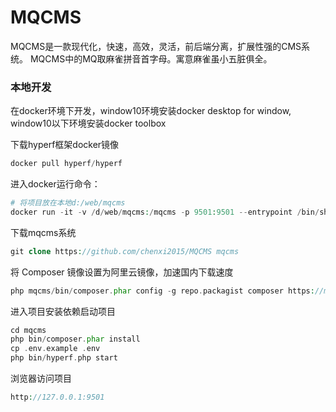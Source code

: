 # MQCMS
MQCMS是一款现代化，快速，高效，灵活，前后端分离，扩展性强的CMS系统。
MQCMS中的MQ取麻雀拼音首字母。寓意麻雀虽小五脏俱全。

### 本地开发
在docker环境下开发，window10环境安装docker desktop for window,
window10以下环境安装docker toolbox

下载hyperf框架docker镜像
```php
docker pull hyperf/hyperf
```

进入docker运行命令：
```php
# 将项目放在本地d:/web/mqcms
docker run -it -v /d/web/mqcms:/mqcms -p 9501:9501 --entrypoint /bin/sh hyperf/hyperf
```

下载mqcms系统
```php
git clone https://github.com/chenxi2015/MQCMS mqcms
```

将 Composer 镜像设置为阿里云镜像，加速国内下载速度
```php
php mqcms/bin/composer.phar config -g repo.packagist composer https://mirrors.aliyun.com/composer

```
进入项目安装依赖启动项目
```php
cd mqcms
php bin/composer.phar install
cp .env.example .env
php bin/hyperf.php start
```

浏览器访问项目
```php
http://127.0.0.1:9501
```